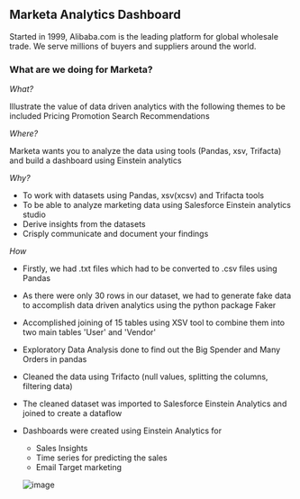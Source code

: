## Marketa Analytics Dashboard

Started in 1999, Alibaba.com is the leading platform for global wholesale trade. We serve millions of buyers and suppliers around the world.

### What are we doing for Marketa?

*What?*

Illustrate the value of data driven analytics with the following themes to be included 
Pricing 
Promotion 
Search 
Recommendations 

*Where?*

Marketa wants you to analyze the data using tools (Pandas, xsv, Trifacta) and build a dashboard using Einstein analytics

*Why?*

- To work with datasets using Pandas, xsv(xcsv) and Trifacta tools 
- To be able to analyze marketing data using Salesforce Einstein analytics studio 
- Derive insights from the datasets 
- Crisply communicate and document your findings

*How*

- Firstly, we had .txt files which had to be converted to .csv files using Pandas
- As there were only 30 rows in our dataset, we had to generate fake data to accomplish data driven analytics using the python package Faker
- Accomplished joining of 15 tables using XSV tool to combine them into two main tables 'User' and 'Vendor'
- Exploratory Data Analysis done to find out the Big Spender and Many Orders in pandas
- Cleaned the data using Trifacto (null values, splitting the columns, filtering data)
- The cleaned dataset was imported to Salesforce Einstein Analytics and joined to create a dataflow
- Dashboards were created using Einstein Analytics for
  - Sales Insights
  - Time series for predicting the sales
  - Email Target marketing 
  
  ![image](https://user-images.githubusercontent.com/46007043/74566156-da77b180-4f40-11ea-9432-e8262a394db7.png)
